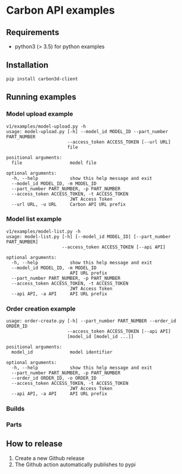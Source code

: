 # Carbon API examples

## Requirements

- python3 (> 3.5) for python examples

## Installation

`pip install carbon3d-client`

## Running examples

### Model upload example

```
v1/examples/model-upload.py -h
usage: model-upload.py [-h] --model_id MODEL_ID --part_number PART_NUMBER
                       --access_token ACCESS_TOKEN [--url URL]
                       file

positional arguments:
  file                  model file

optional arguments:
  -h, --help            show this help message and exit
  --model_id MODEL_ID, -m MODEL_ID
  --part_number PART_NUMBER, -p PART_NUMBER
  --access_token ACCESS_TOKEN, -t ACCESS_TOKEN
                        JWT Access Token
  --url URL, -u URL     Carbon API URL prefix
```

### Model list example

```
v1/examples/model-list.py -h
usage: model-list.py [-h] [--model_id MODEL_ID] [--part_number PART_NUMBER]
                     --access_token ACCESS_TOKEN [--api API]

optional arguments:
  -h, --help            show this help message and exit
  --model_id MODEL_ID, -m MODEL_ID
                        API URL prefix
  --part_number PART_NUMBER, -p PART_NUMBER
  --access_token ACCESS_TOKEN, -t ACCESS_TOKEN
                        JWT Access Token
  --api API, -a API     API URL prefix
```

### Order creation example

```
usage: order-create.py [-h] --part_number PART_NUMBER --order_id ORDER_ID
                       --access_token ACCESS_TOKEN [--api API]
                       [model_id [model_id ...]]

positional arguments:
  model_id              model identifier

optional arguments:
  -h, --help            show this help message and exit
  --part_number PART_NUMBER, -p PART_NUMBER
  --order_id ORDER_ID, -o ORDER_ID
  --access_token ACCESS_TOKEN, -t ACCESS_TOKEN
                        JWT Access Token
  --api API, -a API     API URL prefix
```

### Builds

### Parts

## How to release

1. Create a new Github release
2. The Github action automatically publishes to pypi
